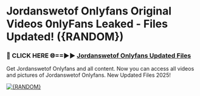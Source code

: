 # Jordanswetof Onlyfans Original Videos 0nlyFans Leaked - Files Updated! ({RANDOM})

<h3>🔴 CLICK HERE 🌐==►► <a href="https://betterlinks.top/A2PfLJ" rel="nofollow">Jordanswetof Onlyfans Updated Files</a></h3>

Get Jordanswetof Onlyfans and all content. Now you can access all videos and pictures of Jordanswetof Onlyfans. New Updated Files 2025!

[![{RANDOM}](https://i.imgur.com/ppqm5kG.gif)](https://betterlinks.top/A2PfLJ)